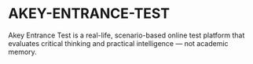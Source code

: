 # AKEY-ENTRANCE-TEST
Akey Entrance Test is a real-life, scenario-based online test platform that evaluates critical thinking and practical intelligence — not academic memory.
